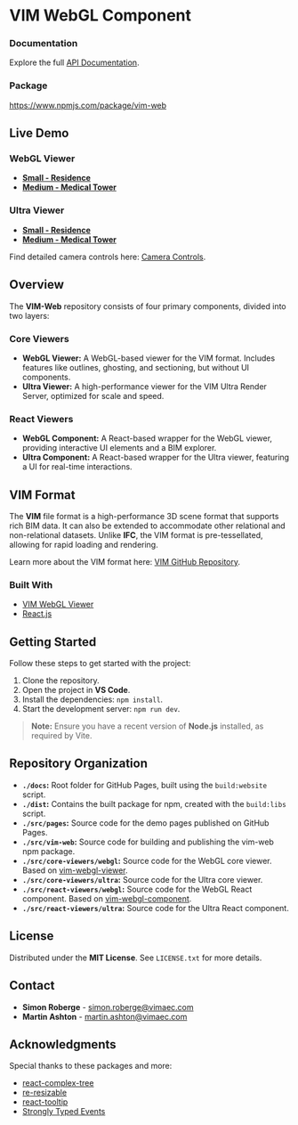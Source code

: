 # VIM WebGL Component

### Documentation

Explore the full [API Documentation](https://vimaec.github.io/vim-web/api/).

### Package
https://www.npmjs.com/package/vim-web

## Live Demo

### WebGL Viewer
- **[Small - Residence](https://vimaec.github.io/vim-web/webgl)**
- **[Medium - Medical Tower](https://vimaec.github.io/vim-web/webgl?vim=https://vim.azureedge.net/samples/Medical_Tower.vim)**

### Ultra Viewer
- **[Small - Residence](https://vimaec.github.io/vim-web/ultra)**
- **[Medium - Medical Tower](https://vimaec.github.io/vim-web/ultra?vim=https://vim.azureedge.net/samples/Medical_Tower.vim)**

Find detailed camera controls here: [Camera Controls](https://docs.vimaec.com/docs/vim-cloud/webgl-navigation-and-controls-guide).

## Overview

The **VIM-Web** repository consists of four primary components, divided into two layers:

### Core Viewers
- **WebGL Viewer:** A WebGL-based viewer for the VIM format. Includes features like outlines, ghosting, and sectioning, but without UI components.
- **Ultra Viewer:** A high-performance viewer for the VIM Ultra Render Server, optimized for scale and speed.

### React Viewers
- **WebGL Component:** A React-based wrapper for the WebGL viewer, providing interactive UI elements and a BIM explorer.
- **Ultra Component:** A React-based wrapper for the Ultra viewer, featuring a UI for real-time interactions.

## VIM Format

The **VIM** file format is a high-performance 3D scene format that supports rich BIM data. It can also be extended to accommodate other relational and non-relational datasets. Unlike **IFC**, the VIM format is pre-tessellated, allowing for rapid loading and rendering.

Learn more about the VIM format here: [VIM GitHub Repository](https://github.com/vimaec/vim).

### Built With
- [VIM WebGL Viewer](https://github.com/vimaec/vim-webgl-viewer)
- [React.js](https://reactjs.org/)

## Getting Started

Follow these steps to get started with the project:

1. Clone the repository.
2. Open the project in **VS Code**.
3. Install the dependencies: `npm install`.
4. Start the development server: `npm run dev`.

> **Note:** Ensure you have a recent version of **Node.js** installed, as required by Vite.

## Repository Organization

- **`./docs`:** Root folder for GitHub Pages, built using the `build:website` script.
- **`./dist`:** Contains the built package for npm, created with the `build:libs` script.
- **`./src/pages`:** Source code for the demo pages published on GitHub Pages.
- **`./src/vim-web`:** Source code for building and publishing the vim-web npm package.
- **`./src/core-viewers/webgl`:** Source code for the WebGL core viewer. Based on [vim-webgl-viewer](https://github.com/vimaec/vim-webgl-viewer).
- **`./src/core-viewers/ultra`:** Source code for the Ultra core viewer.
- **`./src/react-viewers/webgl`:** Source code for the WebGL React component. Based on [vim-webgl-component](https://github.com/vimaec/vim-webgl-component).
- **`./src/react-viewers/ultra`:** Source code for the Ultra React component.

## License

Distributed under the **MIT License**. See `LICENSE.txt` for more details.

## Contact

- **Simon Roberge** - [simon.roberge@vimaec.com](mailto:simon.roberge@vimaec.com)
- **Martin Ashton** - [martin.ashton@vimaec.com](mailto:martin.ashton@vimaec.com)

## Acknowledgments

Special thanks to these packages and more:
- [react-complex-tree](https://github.com/lukasbach/react-complex-tree)
- [re-resizable](https://github.com/bokuweb/re-resizable)
- [react-tooltip](https://github.com/ReactTooltip/react-tooltip)
- [Strongly Typed Events](https://github.com/KeesCBakker/Strongly-Typed-Events-for-TypeScript#readme)
